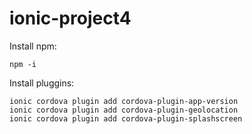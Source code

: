 # ionic-project4
Install npm:
```
npm -i
```

Install pluggins: 
```
ionic cordova plugin add cordova-plugin-app-version
ionic cordova plugin add cordova-plugin-geolocation
ionic cordova plugin add cordova-plugin-splashscreen
```

